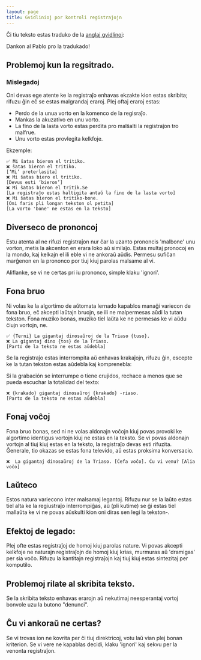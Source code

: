 ```yaml
---
layout: page
title: Gvidlinioj por kontroli registraĵojn
---
```


Ĉi tiu teksto estas traduko de la [anglaj gvidlinoj](https://discourse.mozilla.org/t/discussion-of-new-guidelines-for-recording-validation/36465):

Dankon al Pablo pro la tradukado!

## Problemoj kun la regsitrado.

### Mislegadoj 

Oni devas ege atente ke la registraĵo enhavas ekzakte kion estas skribita; rifuzu ĝin eĉ se estas malgrandaj eraroj. Plej oftaj eraroj estas:

- Perdo de la unua vorto en la komenco de la regisraĵo.
- Mankas la akuzativo en unu vorto.
- La fino de la lasta vorto estas perdita pro malŝalti la registraĵon tro malfrue.
- Unu vorto estas provlegita kelkfoje.

Ekzemple:

    ✅ Mi ŝatas bieron el tritiko.
    ❌ ŝatas bieron el tritiko.
    [‘Mi’ preterlasita]
    ❌ Mi ŝatas biero el tritiko.
    [Devus esti ‘bieron’]
    ❌ Mi ŝatas bieron el tritik.Se
    [La registraĵo estas haltigita antaŭ la fino de la lasta vorto]
    ❌ Mi ŝatas bieron el tritiko-bone.
    [Oni faris pli longan tekston ol petita]
    [La vorto 'bone' ne estas en la teksto]

## Diverseco de prononcoj

Estu atenta al ne rifuzi registraĵon nur ĉar la uzanto prononcis 'malbone' unu vorton, metis la akcenton en erara loko aŭ similaĵo. Estas multaj pronocoj en la mondo, kaj kelkajn el ili eble vi ne ankoraŭ aŭdis. Permesu sufiĉan marĝenon en la prononco
por tiuj kiuj parolas malsame al vi.

Aliflanke, se vi ne certas pri iu prononco, simple klaku 'ignori'.

## Fona bruo

Ni volas ke la algortimo de aŭtomata lernado kapablos manaĝi variecon de fona bruo, eĉ akcepti laŭtajn bruojn, se ili ne malpermesas aŭdi la tutan tekston. Fona muziko bonas, muziko tiel laŭta ke ne permesas ke vi aŭdu ĉiujn vortojn, ne.

    ✅ {Terni} La gigantaj dinosaŭroj de la Triaso {tuso}.
    ❌ La gigantaj dino {tos} de la Triaso.
    [Parto de la teksto ne estas aŭdebla]

Se la registraĵo estas interrompita aŭ enhavas krakaĵojn, rifuzu ĝin, escepte ke la tutan tekston estas aŭdebla kaj komprenebla:

Si la grabación se interrumpe o tiene crujidos, rechace a menos que se pueda escuchar la totalidad del texto:

    ❌ {krakado} gigantaj dinosaŭroj {krakado} -riaso.
    [Parto de la teksto ne estas aŭdebla]

## Fonaj voĉoj

Fona bruo bonas, sed ni ne volas aldonajn voĉojn kiuj povas provoki ke algortimo identigus vortojn kiuj ne estas en la teksto. Se vi povas aldonajn vortojn al tiuj kiuj estas en la teksto, la registraĵo devas esti rifuzita. Ĝenerale, tio okazas se estas fona televido, aŭ estas proksima konversacio.

    ❌  La gigantaj dinosaŭroj de la Triaso. [Ĉefa voĉo]. Ĉu vi venu? [Alia voĉo]

## Laŭteco

Estos natura variecono inter malsamaj legantoj. Rifuzu nur se la laŭto estas tiel alta ke la regiustraĵo interrompiĝas, aŭ (pli kutime) se ĝi estas tiel mallaŭta ke vi ne povas aŭskulti kion oni diras sen legi la tekston-.

## Efektoj de legado:

Plej ofte estas registraĵoj de homoj kiuj parolas nature. Vi povas akcepti kelkfoje ne naturajn registraĵojn de homoj kiuj krias, murmuras aŭ 'dramigas' per sia voĉo. Rifuzu la kantitajn registraĵojn kaj tiuj kiuj estas sintezitaj per komputilo.

## Problemoj rilate al skribita teksto.

Se la skribita teksto enhavas erarojn aŭ nekutimaj neesperantaj vortoj bonvole uzu la butono "denunci".

## Ĉu vi ankoraŭ ne certas?

Se vi trovas ion ne kovrita per ĉi tiuj direktricoj, votu laŭ vian plej bonan kriterion. Se vi vere ne kapablas decidi, klaku 'ignori' kaj sekvu per la venonta registraĵon. 
